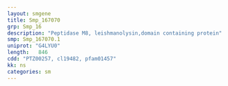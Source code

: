```yaml
---
layout: smgene
title: Smp_167070
grp: Smp_16
description: "Peptidase M8, leishmanolysin,domain containing protein"
smp: Smp_167070.1
uniprot: "G4LYU0"
length:   846
cdd: "PTZ00257, cl19482, pfam01457"
kk: ns
categories: sm
---
```

